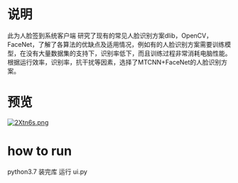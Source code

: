 # 说明
此为人脸签到系统客户端
研究了现有的常见人脸识别方案dlib，OpenCV，FaceNet，了解了各算法的优缺点及适用情况，例如有的人脸识别方案需要训练模型，在没有大量数据集的支持下，识别率低下，而且训练过程非常消耗电脑性能。根据运行效率，识别率，抗干扰等因素，选择了MTCNN+FaceNet的人脸识别方案。


# 预览

[![2Xtn6s.png](https://z3.ax1x.com/2021/06/16/2Xtn6s.png)](https://imgtu.com/i/2Xtn6s)

# how to run
python3.7 装完库 运行 ui.py
